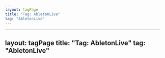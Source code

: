 ```yaml
---
layout: tagPage
title: "Tag: AbletonLive"
tag: "AbletonLive"
---
```

---
layout: tagPage
title: "Tag: AbletonLive"
tag: "AbletonLive"
---
